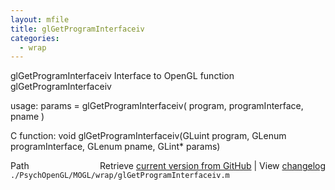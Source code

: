 ```yaml
---
layout: mfile
title: glGetProgramInterfaceiv
categories:
  - wrap
---
```


glGetProgramInterfaceiv  Interface to OpenGL function glGetProgramInterfaceiv

usage:  params = glGetProgramInterfaceiv\( program, programInterface, pname \)

C function:  void glGetProgramInterfaceiv\(GLuint program, GLenum programInterface, GLenum pname, GLint\* params\)


<div class="code_header" style="text-align:right;">
  <span style="float:left;">Path&nbsp;&nbsp;</span> <span class="counter">Retrieve <a href=
  "https://raw.github.com/Psychtoolbox-3/Psychtoolbox-3/beta/./PsychOpenGL/MOGL/wrap/glGetProgramInterfaceiv.m">current version from GitHub</a> | View <a href=
  "https://github.com/Psychtoolbox-3/Psychtoolbox-3/commits/beta/./PsychOpenGL/MOGL/wrap/glGetProgramInterfaceiv.m">changelog</a></span>
</div>
<div class="code">
  <code>./PsychOpenGL/MOGL/wrap/glGetProgramInterfaceiv.m</code>
</div>
